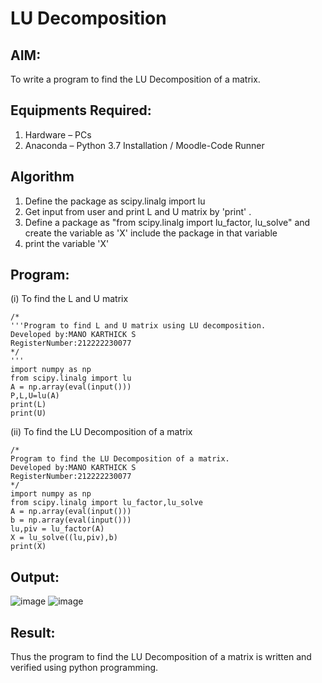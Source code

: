 # LU Decomposition 

## AIM:
To write a program to find the LU Decomposition of a matrix.

## Equipments Required:
1. Hardware – PCs
2. Anaconda – Python 3.7 Installation / Moodle-Code Runner

## Algorithm
1. Define the package as scipy.linalg import lu
2. Get input from user and print L and U matrix by 'print' . 
3. Define a package as "from scipy.linalg import lu_factor, lu_solve" and create the variable as 'X' include the package in that variable 
4. print the variable 'X'


## Program:
(i) To find the L and U matrix
```
/*
'''Program to find L and U matrix using LU decomposition.
Developed by:MANO KARTHICK S
RegisterNumber:212222230077
*/
'''
import numpy as np
from scipy.linalg import lu
A = np.array(eval(input()))
P,L,U=lu(A)
print(L)
print(U)

```
(ii) To find the LU Decomposition of a matrix
```
/*
Program to find the LU Decomposition of a matrix.
Developed by:MANO KARTHICK S 
RegisterNumber:212222230077 
*/
import numpy as np  
from scipy.linalg import lu_factor,lu_solve
A = np.array(eval(input()))
b = np.array(eval(input()))
lu,piv = lu_factor(A)
X = lu_solve((lu,piv),b)
print(X)
```

## Output:
![image](https://github.com/AkilaMohan/LU-Decomposition/assets/121785458/777e0741-07b0-40f5-93e1-10562606a618)
![image](https://github.com/AkilaMohan/LU-Decomposition/assets/121785458/de01d436-bca9-4067-9ff5-0328f8464c29)


## Result:
Thus the program to find the LU Decomposition of a matrix is written and verified using python programming.

